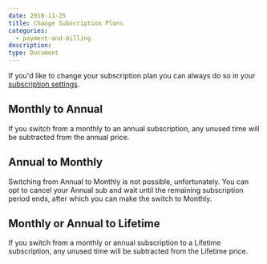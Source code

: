 ```yaml
---
date: 2018-11-25
title: Change Subscription Plans
categories:
  - payment-and-billing
description:
type: Document
---
```


If you'd like to change your subscription plan you can always do so in your [subscription settings](https://www.wanikani.com/account/subscription).

## Monthly to Annual

If you switch from a monthly to an annual subscription, any unused time will be subtracted from the annual price.

## Annual to Monthly

Switching from Annual to Monthly is not possible, unfortunately. You can opt to cancel your Annual sub and wait until the remaining subscription period ends, after which you can make the switch to Monthly.

## Monthly or Annual to Lifetime

If you switch from a monthly or annual subscription to a Lifetime subscription, any unused time will be subtracted from the Lifetime price.
